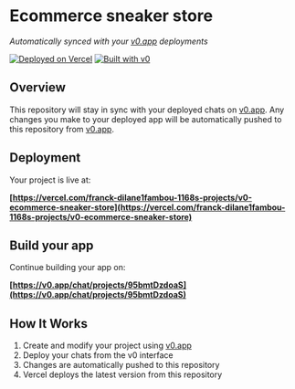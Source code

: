 # Ecommerce sneaker store

*Automatically synced with your [v0.app](https://v0.app) deployments*

[![Deployed on Vercel](https://img.shields.io/badge/Deployed%20on-Vercel-black?style=for-the-badge&logo=vercel)](https://vercel.com/franck-dilane1fambou-1168s-projects/v0-ecommerce-sneaker-store)
[![Built with v0](https://img.shields.io/badge/Built%20with-v0.app-black?style=for-the-badge)](https://v0.app/chat/projects/95bmtDzdoaS)

## Overview

This repository will stay in sync with your deployed chats on [v0.app](https://v0.app).
Any changes you make to your deployed app will be automatically pushed to this repository from [v0.app](https://v0.app).

## Deployment

Your project is live at:

**[https://vercel.com/franck-dilane1fambou-1168s-projects/v0-ecommerce-sneaker-store](https://vercel.com/franck-dilane1fambou-1168s-projects/v0-ecommerce-sneaker-store)**

## Build your app

Continue building your app on:

**[https://v0.app/chat/projects/95bmtDzdoaS](https://v0.app/chat/projects/95bmtDzdoaS)**

## How It Works

1. Create and modify your project using [v0.app](https://v0.app)
2. Deploy your chats from the v0 interface
3. Changes are automatically pushed to this repository
4. Vercel deploys the latest version from this repository
